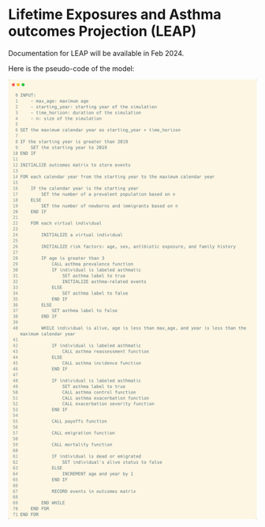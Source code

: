 # Lifetime Exposures and Asthma outcomes Projection (LEAP)

Documentation for LEAP will be available in Feb 2024.

Here is the pseudo-code of the model:

![Pseudocode](documentation/pseudocode.png)
